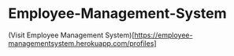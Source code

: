 # Employee-Management-System 
(Visit Employee Management System)[https://employee-managementsystem.herokuapp.com/profiles]
